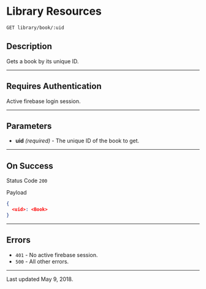 # Library Resources

    GET library/book/:uid
    
## Description

Gets a book by its unique ID.

***

## Requires Authentication

Active firebase login session.

***

## Parameters

- **uid** _(required)_ - The unique ID of the book to get.

***

## On Success

Status Code `200`

Payload

```json
{
  <uid>: <Book>
}
```
***

## Errors

* `401` - No active firebase session.
* `500` - All other errors.

***

Last updated May 9, 2018.
